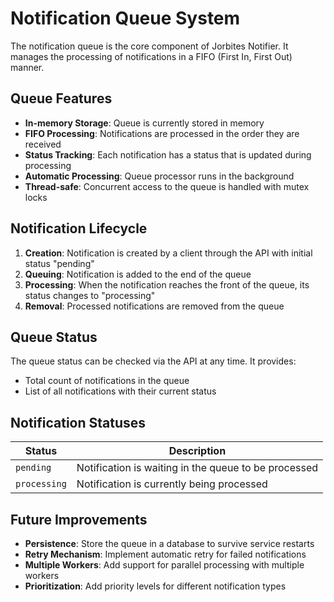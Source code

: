 # Notification Queue System

The notification queue is the core component of Jorbites Notifier. It manages the processing of notifications in a FIFO (First In, First Out) manner.

## Queue Features

- **In-memory Storage**: Queue is currently stored in memory
- **FIFO Processing**: Notifications are processed in the order they are received
- **Status Tracking**: Each notification has a status that is updated during processing
- **Automatic Processing**: Queue processor runs in the background
- **Thread-safe**: Concurrent access to the queue is handled with mutex locks

## Notification Lifecycle

1. **Creation**: Notification is created by a client through the API with initial status "pending"
2. **Queuing**: Notification is added to the end of the queue
3. **Processing**: When the notification reaches the front of the queue, its status changes to "processing"
4. **Removal**: Processed notifications are removed from the queue

## Queue Status

The queue status can be checked via the API at any time. It provides:
- Total count of notifications in the queue
- List of all notifications with their current status

## Notification Statuses

| Status | Description |
|--------|-------------|
| `pending` | Notification is waiting in the queue to be processed |
| `processing` | Notification is currently being processed |

## Future Improvements

- **Persistence**: Store the queue in a database to survive service restarts
- **Retry Mechanism**: Implement automatic retry for failed notifications
- **Multiple Workers**: Add support for parallel processing with multiple workers
- **Prioritization**: Add priority levels for different notification types
